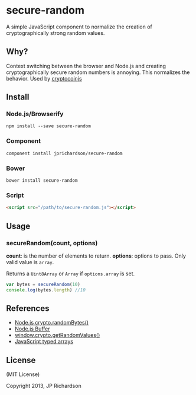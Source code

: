 secure-random
==============

A simple JavaScript component to normalize the creation of cryptographically strong random values.


Why?
----

Context switching between the browser and Node.js and creating cryptographically secure random numbers is annoying. This normalizes the behavior. Used by [cryptocoinjs](https://github.com/cryptocoinjs)



Install
-------

### Node.js/Browserify

    npm install --save secure-random


### Component

    component install jprichardson/secure-random


### Bower

    bower install secure-random


### Script

```html
<script src="/path/to/secure-random.js"></script>
```


Usage
-----

### secureRandom(count, options)

**count**: is the number of elements to return. 
**options**: options to pass. Only valid value is `array`.

Returns a `Uint8Array` or `Array` if `options.array` is set.

```js
var bytes = secureRandom(10)
console.log(bytes.length) //10
```



References
----------
* [Node.js crypto.randomBytes()](http://nodejs.org/api/crypto.html#crypto_crypto_randombytes_size_callback)
* [Node.js Buffer](http://nodejs.org/api/buffer.html)
* [window.crypto.getRandomValues()](https://developer.mozilla.org/en-US/docs/Web/API/window.crypto.getRandomValues)
* [JavaScript typed arrays](https://developer.mozilla.org/en-US/docs/Web/JavaScript/Typed_arrays)

License
-------

(MIT License)

Copyright 2013, JP Richardson


